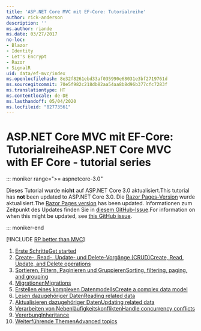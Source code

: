 ```yaml
---
title: 'ASP.NET Core MVC mit EF-Core: Tutorialreihe'
author: rick-anderson
description: ''
ms.author: riande
ms.date: 03/27/2017
no-loc:
- Blazor
- Identity
- Let's Encrypt
- Razor
- SignalR
uid: data/ef-mvc/index
ms.openlocfilehash: 8e32f8261ebd33af035990e68031e3bf2719761d
ms.sourcegitcommit: 70e5f982c218db82aa54aa8b8d96b377cfc7283f
ms.translationtype: HT
ms.contentlocale: de-DE
ms.lasthandoff: 05/04/2020
ms.locfileid: "82773561"
---
```

# <a name="aspnet-core-mvc-with-ef-core---tutorial-series"></a><span data-ttu-id="9de91-102">ASP.NET Core MVC mit EF-Core: Tutorialreihe</span><span class="sxs-lookup"><span data-stu-id="9de91-102">ASP.NET Core MVC with EF Core - tutorial series</span></span>

::: moniker range=">= aspnetcore-3.0"

<span data-ttu-id="9de91-103">Dieses Tutorial wurde **nicht** auf ASP.NET Core 3.0 aktualisiert.</span><span class="sxs-lookup"><span data-stu-id="9de91-103">This tutorial has **not** been updated to ASP.NET Core 3.0.</span></span> <span data-ttu-id="9de91-104">Die [Razor Pages-Version](xref:data/ef-rp/intro) wurde aktualisiert.</span><span class="sxs-lookup"><span data-stu-id="9de91-104">The [Razor Pages version](xref:data/ef-rp/intro) has been updated.</span></span> <span data-ttu-id="9de91-105">Informationen zum Zeitpunkt des Updates finden Sie in [diesem GitHub-Issue](https://github.com/dotnet/AspNetCore.Docs/issues/13920).</span><span class="sxs-lookup"><span data-stu-id="9de91-105">For information on when this might be updated, see [this GitHub issue](https://github.com/dotnet/AspNetCore.Docs/issues/13920).</span></span>

::: moniker-end

[!INCLUDE [RP better than MVC](../../includes/RP-EF/rp-over-mvc.md)]

1. [<span data-ttu-id="9de91-106">Erste Schritte</span><span class="sxs-lookup"><span data-stu-id="9de91-106">Get started</span></span>](xref:data/ef-mvc/intro)
1. [<span data-ttu-id="9de91-107">Create-, Read-, Update- und Delete-Vorgänge (CRUD)</span><span class="sxs-lookup"><span data-stu-id="9de91-107">Create, Read, Update, and Delete operations</span></span>](xref:data/ef-mvc/crud)
1. [<span data-ttu-id="9de91-108">Sortieren, Filtern, Paginieren und Gruppieren</span><span class="sxs-lookup"><span data-stu-id="9de91-108">Sorting, filtering, paging, and grouping</span></span>](xref:data/ef-mvc/sort-filter-page)
1. [<span data-ttu-id="9de91-109">Migrationen</span><span class="sxs-lookup"><span data-stu-id="9de91-109">Migrations</span></span>](xref:data/ef-mvc/migrations)
1. [<span data-ttu-id="9de91-110">Erstellen eines komplexen Datenmodells</span><span class="sxs-lookup"><span data-stu-id="9de91-110">Create a complex data model</span></span>](xref:data/ef-mvc/complex-data-model)
1. [<span data-ttu-id="9de91-111">Lesen dazugehöriger Daten</span><span class="sxs-lookup"><span data-stu-id="9de91-111">Reading related data</span></span>](xref:data/ef-mvc/read-related-data)
1. [<span data-ttu-id="9de91-112">Aktualisieren dazugehöriger Daten</span><span class="sxs-lookup"><span data-stu-id="9de91-112">Updating related data</span></span>](xref:data/ef-mvc/update-related-data)
1. [<span data-ttu-id="9de91-113">Verarbeiten von Nebenläufigkeitskonflikten</span><span class="sxs-lookup"><span data-stu-id="9de91-113">Handle concurrency conflicts</span></span>](xref:data/ef-mvc/concurrency)
1. [<span data-ttu-id="9de91-114">Vererbung</span><span class="sxs-lookup"><span data-stu-id="9de91-114">Inheritance</span></span>](xref:data/ef-mvc/inheritance)
1. [<span data-ttu-id="9de91-115">Weiterführende Themen</span><span class="sxs-lookup"><span data-stu-id="9de91-115">Advanced topics</span></span>](xref:data/ef-mvc/advanced)
